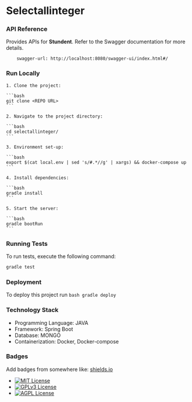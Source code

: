 
# Selectallinteger
### API Reference
Provides APIs for **Stundent**. Refer to the Swagger documentation for more details.
  
```http
    swagger-url: http://localhost:8080/swagger-ui/index.html#/ 
```


### Run Locally

    1. Clone the project:
    
    ```bash
    git clone <REPO URL>
    ```
  
    2. Navigate to the project directory:
    
    ```bash
    cd selectallinteger/
    ```
  
    3. Environment set-up: 
    
    ```bash
    export $(cat local.env | sed 's/#.*//g' | xargs) && docker-compose up
    ```
  
    4. Install dependencies:
    
    ```bash
    gradle install
    ```
 
    5. Start the server:
    
    ```bash
    gradle bootRun
    ```

    

### Running Tests

To run tests, execute the following command:
```bash
gradle test
```


### Deployment
To deploy this project run
    ```bash
    gradle deploy
    ```


### Technology Stack

- Programming Language: JAVA
- Framework: Spring Boot
- Database: MONGO
- Containerization: Docker, Docker-compose



### Badges


Add badges from somewhere like: [shields.io](https://shields.io/)

- [![MIT License](https://img.shields.io/badge/License-MIT-green.svg)](https://choosealicense.com/licenses/mit/)
- [![GPLv3 License](https://img.shields.io/badge/License-GPL%20v3-yellow.svg)](https://opensource.org/licenses/)
- [![AGPL License](https://img.shields.io/badge/license-AGPL-blue.svg)](https://www.gnu.org/licenses/agpl-3.0)
